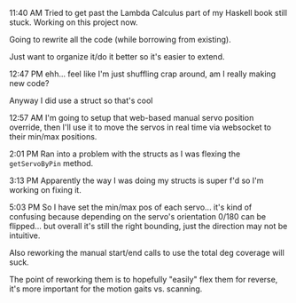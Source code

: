 11:40 AM
Tried to get past the Lambda Calculus part of my Haskell book still stuck. Working on this project now.

Going to rewrite all the code (while borrowing from existing).

Just want to organize it/do it better so it's easier to extend.

12:47 PM
ehh... feel like I'm just shuffling crap around, am I really making new code?

Anyway I did use a struct so that's cool

12:57 AM
I'm going to setup that web-based manual servo position override, then I'll use it to move the servos in real time via websocket to their min/max positions.

2:01 PM
Ran into a problem with the structs as I was flexing the `getServoByPin` method.

3:13 PM
Apparently the way I was doing my structs is super f'd so I'm working on fixing it.

5:03 PM
So I have set the min/max pos of each servo... it's kind of confusing because depending on the servo's orientation 0/180 can be flipped... but overall it's still the right bounding, just the direction may not be intuitive.

Also reworking the manual start/end calls to use the total deg coverage will suck.

The point of reworking them is to hopefully "easily" flex them for reverse, it's more important for the motion gaits vs. scanning.


